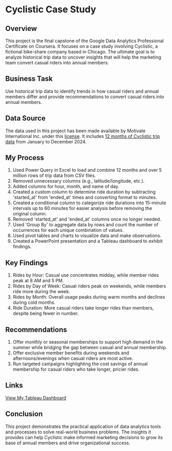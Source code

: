# Cyclistic Case Study

## Overview
This project is the final capstone of the Google Data Analytics Professional Certificate on Coursera. It focuses on a case study involving Cyclistic, a fictional bike-share company based in Chicago. The ultimate goal is to analyze historical trip data to uncover insights that will help the marketing team convert casual riders into annual members.

## Business Task
Use historical trip data to identify trends in how casual riders and annual members differ and provide recommendations to convert casual riders into annual members.

## Data Source
The data used in this project has been made available by Motivate International Inc. under this [license](https://divvybikes.com/data-license-agreement). It includes [12 months of Cyclistic trip data](https://divvy-tripdata.s3.amazonaws.com/index.html) from January to December 2024. 

## My Process
1. Used Power Query in Excel to load and combine 12 months and over 5 million rows of trip data from CSV files.
2. Removed unnecessary columns (e.g., latitude/longitude, etc.).
3. Added columns for hour, month, and name of day.
4. Created a custom column to determine ride duration by subtracting 'started_at' from 'ended_at' times and converting format to minutes.
5. Created a conditional column to categorize ride durations into 15-minute intervals up to 60 minutes for easier analysis before removing the original column.
6. Removed 'started_at' and 'ended_at' columns once no longer needed.
7. Used 'Group By' to aggregate data by rows and count the number of occurrences for each unique combination of values.
8. Used pivot tables and charts to visualize data and make observations.
9. Created a PowerPoint presentation and a Tableau dashboard to exhibit findings.

## Key Findings
1. Rides by Hour: Casual use concentrates midday, while member rides peak at 8 AM and 5 PM.
2. Rides by Day of Week: Casual riders peak on weekends, while members ride more during the week.
3. Rides by Month: Overall usage peaks during warm months and declines during cold months.
4. Ride Duration: More casual riders take longer rides than members, despite being fewer in number.

## Recommendations
1. Offer monthly or seasonal memberships to support high demand in the summer while bridging the gap between casual and annual membership.
2. Offer exclusive member benefits during weekends and afternoons/evenings when casual riders are most active. 
3. Run targeted campaigns highlighting the cost savings of annual membership for casual riders who take longer, pricier rides. 

## Links 
[View My Tableau Dashboard](https://public.tableau.com/views/CyclisticDashboard_17524460647350/Dashboard1?:language=en-US&:sid=&:redirect=auth&:display_count=n&:origin=viz_share_link)

## Conclusion
This project demonstrates the practical application of data analytics tools and processes to solve real-world business problems. The insights it provides can help Cyclistic make informed marketing decisions to grow its base of annual members and drive organizational success.
